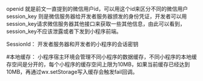 openid 就是前文一直提到的微信用户id，可以用这个id来区分不同的微信用户
session_key 则是微信服务器给开发者服务器颁发的身份凭证，开发者可以用session_key请求微信服务器其他接口来获取一些其他信息，由此可以看到，session_key不应该泄露或者下发到小程序前端。

SessionId： 开发者服务器和开发者的小程序的会话密钥

#本地缓存：
小程序宿主环境会管理不同小程序的数据缓存，不同小程序的本地缓存空间是分开的，每个小程序的缓存空间上限为10MB，如果当前缓存已经达到10MB，再通过wx.setStorage写入缓存会触发fail回调。
